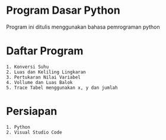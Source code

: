 # Program Dasar Python

Program ini ditulis menggunakan bahasa pemrograman python

# Daftar Program
    1. Konversi Suhu
    2. Luas dan Keliling Lingkaran
    3. Pertukaran Nilai Variabel
    4. Vollume dan Luas Balok
    5. Trace Tabel menggunakan x, y dan jumlah

# Persiapan
    1. Python
    2. Visual Studio Code
